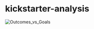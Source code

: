 # kickstarter-analysis
![Outcomes_vs_Goals](https://user-images.githubusercontent.com/67567087/147792356-ef4bdc59-e339-40c2-b170-4ed765f1439f.png)
